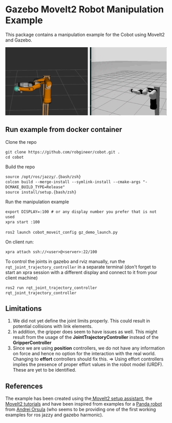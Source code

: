 # Gazebo MoveIt2 Robot Manipulation Example

This package contains a manipulation example for the Cobot using MoveIt2 and Gazebo.

![](vid/zebra_moveit_gz_run.gif)

## Run example from docker container

Clone the repo
```
git clone https://github.com/robgineer/cobot.git .
cd cobot
```

Build the repo
```
source /opt/ros/jazzy/.{bash/zsh} 
colcon build --merge-install --symlink-install --cmake-args "-DCMAKE_BUILD_TYPE=Release"
source install/setup.{bash/zsh}
```

Run the manipulation example
```
export DISPLAY=:100 # or any display number you prefer that is not used
xpra start :100

ros2 launch cobot_moveit_config gz_demo_launch.py
```

On client run:
```
xpra attach ssh://<user>@<server>:22/100
```

To control the joints in gazebo and rviz manually, run the ```rqt_joint_trajectory_controller``` in a separate terminal (don't forget to start an xpra session with a different display and connect to it from your client machine)

```
ros2 run rqt_joint_trajectory_controller rqt_joint_trajectory_controller
```

## Limitations

1. We did not yet define the joint limits properly. This could result in potential collisions with link elements.
2. In addition, the gripper does seem to have issues as well. This might result from the usage of the **JointTrajectoryController** instead of the **GripperController**
3. Since we are using **position** controllers, we do not have any information on force and hence no option for the interaction with the real world. Changing to **effort** controllers should fix this.
   => Using effort controllers implies the presence of proper effort values in the robot model (URDF). These are yet to be identified.



## References

The example has been created using the[ MoveIt2 setup assistant](https://moveit.picknik.ai/main/doc/examples/setup_assistant/setup_assistant_tutorial.html), the [MoveIt2 tutorials](https://github.com/moveit/moveit2_tutorials) and have been inspired from examples for a [Panda robot](https://github.com/AndrejOrsula/panda_gz_moveit2/tree/jazzy) from [Andrej Orsula](https://github.com/AndrejOrsula) (who seems to be providing one of the first working examples for ros jazzy and gazebo harmonic).
